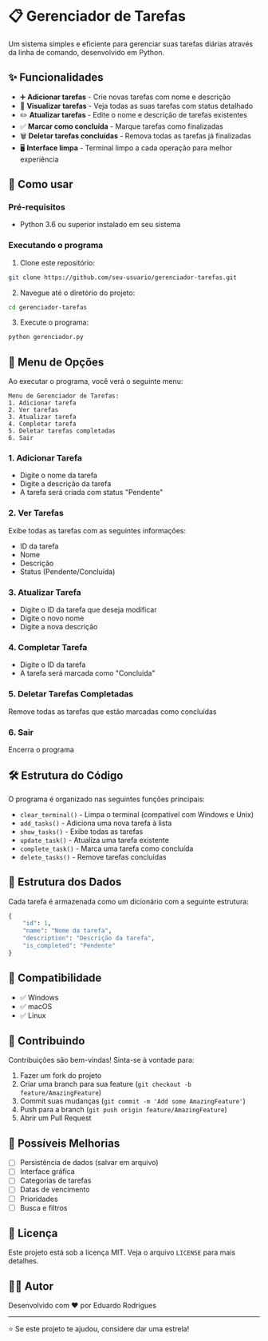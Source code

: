 # 📋 Gerenciador de Tarefas

Um sistema simples e eficiente para gerenciar suas tarefas diárias através da linha de comando, desenvolvido em Python.

## ✨ Funcionalidades

- ➕ **Adicionar tarefas** - Crie novas tarefas com nome e descrição
- 👀 **Visualizar tarefas** - Veja todas as suas tarefas com status detalhado
- ✏️ **Atualizar tarefas** - Edite o nome e descrição de tarefas existentes
- ✅ **Marcar como concluída** - Marque tarefas como finalizadas
- 🗑️ **Deletar tarefas concluídas** - Remova todas as tarefas já finalizadas
- 🖥️ **Interface limpa** - Terminal limpo a cada operação para melhor experiência

## 🚀 Como usar

### Pré-requisitos

- Python 3.6 ou superior instalado em seu sistema

### Executando o programa

1. Clone este repositório:

```bash
git clone https://github.com/seu-usuario/gerenciador-tarefas.git
```

2. Navegue até o diretório do projeto:

```bash
cd gerenciador-tarefas
```

3. Execute o programa:

```bash
python gerenciador.py
```

## 📖 Menu de Opções

Ao executar o programa, você verá o seguinte menu:

```
Menu de Gerenciador de Tarefas:
1. Adicionar tarefa
2. Ver tarefas
3. Atualizar tarefa
4. Completar tarefa
5. Deletar tarefas completadas
6. Sair
```

### 1. Adicionar Tarefa

- Digite o nome da tarefa
- Digite a descrição da tarefa
- A tarefa será criada com status "Pendente"

### 2. Ver Tarefas

Exibe todas as tarefas com as seguintes informações:

- ID da tarefa
- Nome
- Descrição
- Status (Pendente/Concluída)

### 3. Atualizar Tarefa

- Digite o ID da tarefa que deseja modificar
- Digite o novo nome
- Digite a nova descrição

### 4. Completar Tarefa

- Digite o ID da tarefa
- A tarefa será marcada como "Concluída"

### 5. Deletar Tarefas Completadas

Remove todas as tarefas que estão marcadas como concluídas

### 6. Sair

Encerra o programa

## 🛠️ Estrutura do Código

O programa é organizado nas seguintes funções principais:

- `clear_terminal()` - Limpa o terminal (compatível com Windows e Unix)
- `add_tasks()` - Adiciona uma nova tarefa à lista
- `show_tasks()` - Exibe todas as tarefas
- `update_task()` - Atualiza uma tarefa existente
- `complete_task()` - Marca uma tarefa como concluída
- `delete_tasks()` - Remove tarefas concluídas

## 💾 Estrutura dos Dados

Cada tarefa é armazenada como um dicionário com a seguinte estrutura:

```python
{
    "id": 1,
    "name": "Nome da tarefa",
    "description": "Descrição da tarefa",
    "is_completed": "Pendente"
}
```

## 🔧 Compatibilidade

- ✅ Windows
- ✅ macOS
- ✅ Linux

## 🤝 Contribuindo

Contribuições são bem-vindas! Sinta-se à vontade para:

1. Fazer um fork do projeto
2. Criar uma branch para sua feature (`git checkout -b feature/AmazingFeature`)
3. Commit suas mudanças (`git commit -m 'Add some AmazingFeature'`)
4. Push para a branch (`git push origin feature/AmazingFeature`)
5. Abrir um Pull Request

## 📝 Possíveis Melhorias

- [ ] Persistência de dados (salvar em arquivo)
- [ ] Interface gráfica
- [ ] Categorias de tarefas
- [ ] Datas de vencimento
- [ ] Prioridades
- [ ] Busca e filtros

## 📄 Licença

Este projeto está sob a licença MIT. Veja o arquivo `LICENSE` para mais detalhes.

## 👨‍💻 Autor

Desenvolvido com ❤️ por Eduardo Rodrigues

---

⭐ Se este projeto te ajudou, considere dar uma estrela!
